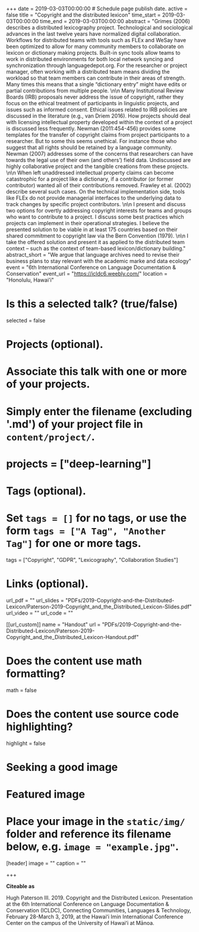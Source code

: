 +++
date = 2019-03-03T00:00:00  # Schedule page publish date.
active = false
title = "Copyright and the distributed lexicon"
time_start = 2019-03-03T00:00:00
time_end = 2019-03-03T00:00:00
abstract = "Grimes (2006) describes a distributed lexicography project. Technological and sociological advances in the last twelve years have normalized digital collaboration. Workflows for distributed teams with tools such as FLEx and WeSay have been optimized to allow for many community members to collaborate on lexicon or dictionary making projects. Built-in sync tools allow teams to work in distributed environments for both local network syncing and synchronization through languagedepot.org. For the researcher or project manager, often working with a distributed team means dividing the workload so that team members can contribute in their areas of strength. Many times this means that a single “dictionary entry” might have edits or partial contributions from multiple people. \n\n Many Institutional Review Boards (IRB) proposals never address the issue of copyright, rather they focus on the ethical treatment of participants in linguistic projects, and issues such as informed consent. Ethical issues related to IRB policies are discussed in the literature (e.g., van Driem 2016). How projects should deal with licensing intellectual property developed within the context of a project is discussed less frequently. Newman (2011:454-456) provides some templates for the transfer of copyright claims from project participants to a researcher. But to some this seems unethical. For instance those who suggest that all rights should be retained by a language community. Newman (2007) addresses some of the concerns that researchers can have towards the legal use of their own (and others’) field data. Undiscussed are highly collaborative project and the tangible creations from these projects. \n\n When left unaddressed intellectual property claims can become catastrophic for a project like a dictionary, if a contributor (or former contributor) wanted all of their contributions removed. Frawley et al. (2002) describe several such cases. On the technical implementation side, tools like FLEx do not provide managerial interfaces to the underlying data to track changes by specific project contributors. \n\n I present and discuss two options for overtly addressing copyright interests for teams and groups who want to contribute to a project. I discuss some best practices which projects can implement in their operational strategies. I believe the presented solution to be viable in at least 175 countries based on their shared commitment to copyright law via the Bern Convention (1979). \n\n I take the offered solution and present it as applied to the distributed team context – such as the context of team-based lexicon/dictionary building."
abstract_short = "We argue that language archives need to revise their business plans to stay relevant with the academic marke and data ecology"
event = "6th International Conference on Language Documentation & Conservation"
event_url = "https://icldc6.weebly.com/"
location = "Honolulu, Hawai'i"

# Is this a selected talk? (true/false)
selected = false

# Projects (optional).
#   Associate this talk with one or more of your projects.
#   Simply enter the filename (excluding '.md') of your project file in `content/project/`.
# projects = ["deep-learning"]

# Tags (optional).
#   Set `tags = []` for no tags, or use the form `tags = ["A Tag", "Another Tag"]` for one or more tags.
tags = ["Copyright", "GDPR", "Lexicography", "Collaboration Studies"]

# Links (optional).
url_pdf = ""
url_slides = "PDFs/2019-Copyright-and-the-Distributed-Lexicon/Paterson-2019-Copyright_and_the_Distributed_Lexicon-Slides.pdf"
url_video = ""
url_code = ""

[[url_custom]]
name = "Handout"
url = "PDFs/2019-Copyright-and-the-Distributed-Lexicon/Paterson-2019-Copyright_and_the_Distributed_Lexicon-Handout.pdf"

# Does the content use math formatting?
math = false

# Does the content use source code highlighting?
highlight = false

# Seeking a good image
# Featured image
# Place your image in the `static/img/` folder and reference its filename below, e.g. `image = "example.jpg"`.
[header]
image = ""
caption = ""


+++

**Citeable as**

Hugh Paterson III. 2019. Copyright and the Distributed Lexicon. Presentation at the 6th International Conference on Language Documentation & Conservation (ICLDC), Connecting Communities, Languages & Technology, February 28-March 3, 2019, at the Hawaiʻi Imin International Conference Center on the campus of the University of Hawaiʻi at Mānoa. ​


